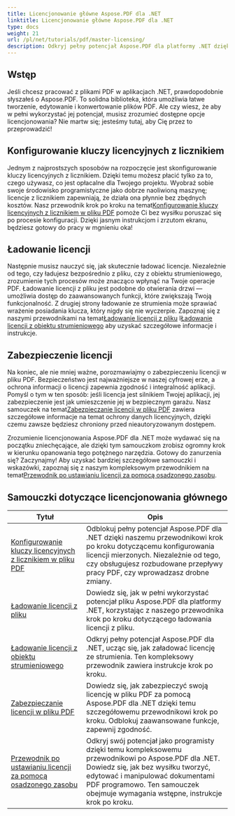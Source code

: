 ```yaml
---
title: Licencjonowanie główne Aspose.PDF dla .NET
linktitle: Licencjonowanie główne Aspose.PDF dla .NET
type: docs
weight: 21
url: /pl/net/tutorials/pdf/master-licensing/
description: Odkryj pełny potencjał Aspose.PDF dla platformy .NET dzięki szczegółowym samouczkom na temat licencjonowania, zapewniania zgodności i optymalizacji obiegów pracy z plikami PDF.
---
```

## Wstęp

Jeśli chcesz pracować z plikami PDF w aplikacjach .NET, prawdopodobnie słyszałeś o Aspose.PDF. To solidna biblioteka, która umożliwia łatwe tworzenie, edytowanie i konwertowanie plików PDF. Ale czy wiesz, że aby w pełni wykorzystać jej potencjał, musisz zrozumieć dostępne opcje licencjonowania? Nie martw się; jesteśmy tutaj, aby Cię przez to przeprowadzić!

## Konfigurowanie kluczy licencyjnych z licznikiem
Jednym z najprostszych sposobów na rozpoczęcie jest skonfigurowanie kluczy licencyjnych z licznikiem. Dzięki temu możesz płacić tylko za to, czego używasz, co jest opłacalne dla Twojego projektu. Wyobraź sobie swoje środowisko programistyczne jako dobrze naoliwioną maszynę; licencje z licznikiem zapewniają, że działa ona płynnie bez zbędnych kosztów. Nasz przewodnik krok po kroku na temat[Konfigurowanie kluczy licencyjnych z licznikiem w pliku PDF](./configureing-metered-license-keys/) pomoże Ci bez wysiłku poruszać się po procesie konfiguracji. Dzięki jasnym instrukcjom i zrzutom ekranu, będziesz gotowy do pracy w mgnieniu oka!

## Ładowanie licencji
 Następnie musisz nauczyć się, jak skutecznie ładować licencje. Niezależnie od tego, czy ładujesz bezpośrednio z pliku, czy z obiektu strumieniowego, zrozumienie tych procesów może znacząco wpłynąć na Twoje operacje PDF. Ładowanie licencji z pliku jest podobne do otwierania drzwi — umożliwia dostęp do zaawansowanych funkcji, które zwiększają Twoją funkcjonalność. Z drugiej strony ładowanie ze strumienia może sprawiać wrażenie posiadania klucza, który nigdy się nie wyczerpie. Zapoznaj się z naszymi przewodnikami na temat[Ładowanie licencji z pliku](./loading-license-from-file/) I[Ładowanie licencji z obiektu strumieniowego](./loading-license-from-stream-object/) aby uzyskać szczegółowe informacje i instrukcje.

## Zabezpieczenie licencji
 Na koniec, ale nie mniej ważne, porozmawiajmy o zabezpieczeniu licencji w pliku PDF. Bezpieczeństwo jest najważniejsze w naszej cyfrowej erze, a ochrona informacji o licencji zapewnia zgodność i integralność aplikacji. Pomyśl o tym w ten sposób: jeśli licencja jest silnikiem Twojej aplikacji, jej zabezpieczenie jest jak umieszczenie jej w bezpiecznym garażu. Nasz samouczek na temat[Zabezpieczanie licencji w pliku PDF](./securing-license/) zawiera szczegółowe informacje na temat ochrony danych licencyjnych, dzięki czemu zawsze będziesz chroniony przed nieautoryzowanym dostępem.

 Zrozumienie licencjonowania Aspose.PDF dla .NET może wydawać się na początku zniechęcające, ale dzięki tym samouczkom zrobisz ogromny krok w kierunku opanowania tego potężnego narzędzia. Gotowy do zanurzenia się? Zaczynajmy! Aby uzyskać bardziej szczegółowe samouczki i wskazówki, zapoznaj się z naszym kompleksowym przewodnikiem na temat[Przewodnik po ustawianiu licencji za pomocą osadzonego zasobu](./guide-to-set-license-using-embedded-resource/). 


## Samouczki dotyczące licencjonowania głównego
| Tytuł | Opis |
| --- | --- | 
| [Konfigurowanie kluczy licencyjnych z licznikiem w pliku PDF](./configureing-metered-license-keys/) | Odblokuj pełny potencjał Aspose.PDF dla .NET dzięki naszemu przewodnikowi krok po kroku dotyczącemu konfigurowania licencji mierzonych. Niezależnie od tego, czy obsługujesz rozbudowane przepływy pracy PDF, czy wprowadzasz drobne zmiany. |  
| [Ładowanie licencji z pliku](./loading-license-from-file/) | Dowiedz się, jak w pełni wykorzystać potencjał pliku Aspose.PDF dla platformy .NET, korzystając z naszego przewodnika krok po kroku dotyczącego ładowania licencji z pliku. |  
| [Ładowanie licencji z obiektu strumieniowego](./loading-license-from-stream-object/) | Odkryj pełny potencjał Aspose.PDF dla .NET, ucząc się, jak załadować licencję ze strumienia. Ten kompleksowy przewodnik zawiera instrukcje krok po kroku. |  
| [Zabezpieczanie licencji w pliku PDF](./securing-license/) | Dowiedz się, jak zabezpieczyć swoją licencję w pliku PDF za pomocą Aspose.PDF dla .NET dzięki temu szczegółowemu przewodnikowi krok po kroku. Odblokuj zaawansowane funkcje, zapewnij zgodność. |  
| [Przewodnik po ustawianiu licencji za pomocą osadzonego zasobu](./guide-to-set-license-using-embedded-resource/) | Odkryj swój potencjał jako programisty dzięki temu kompleksowemu przewodnikowi po Aspose.PDF dla .NET. Dowiedz się, jak bez wysiłku tworzyć, edytować i manipulować dokumentami PDF programowo. Ten samouczek obejmuje wymagania wstępne, instrukcje krok po kroku. |  